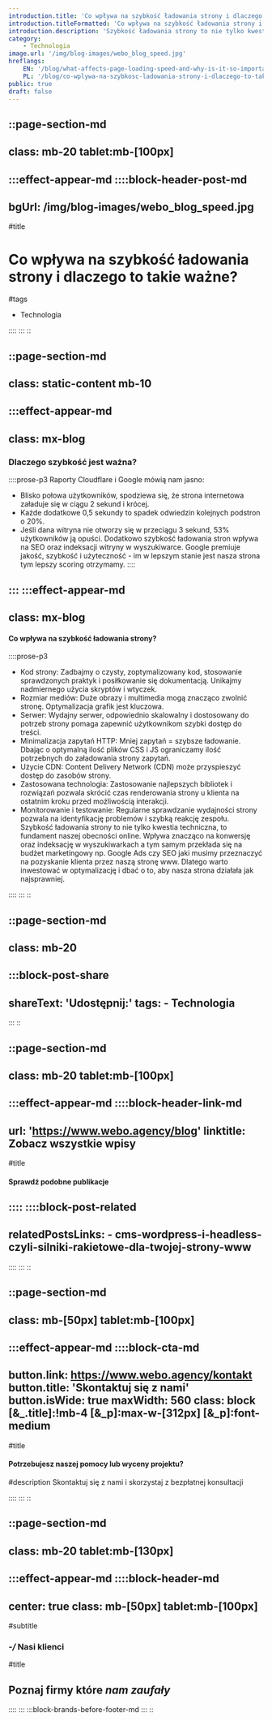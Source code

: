 ```yaml
---
introduction.title: 'Co wpływa na szybkość ładowania strony i dlaczego to takie ważne?'
introduction.titleFormatted: 'Co wpływa na szybkość ładowania strony i <em>dlaczego to takie ważne?</em>'
introduction.description: 'Szybkość ładowania strony to nie tylko kwestia techniczna, to fundament naszej obecności online. Wpływa znacząco na konwersję oraz indeksację w wyszukiwarkach a tym samym przekłada się na budżet marketingowy.'
category:
    - Technologia
image.url: '/img/blog-images/webo_blog_speed.jpg'
hreflangs:
    EN: '/blog/what-affects-page-loading-speed-and-why-is-it-so-important/'
    PL: '/blog/co-wplywa-na-szybkosc-ladowania-strony-i-dlaczego-to-takie-wazne/'
public: true
draft: false
---
```



::page-section-md
---
class: mb-20 tablet:mb-[100px]
---
:::effect-appear-md
::::block-header-post-md
---
bgUrl: /img/blog-images/webo_blog_speed.jpg
---

#title
# Co wpływa na szybkość ładowania strony i dlaczego to takie ważne?

#tags
- Technologia

::::
:::
::

::page-section-md
---
class: static-content mb-10
---
:::effect-appear-md
---
class: mx-blog
---

### **Dlaczego szybkość jest ważna?**

::::prose-p3
Raporty Cloudflare i Google mówią nam jasno:
- Blisko połowa użytkowników, spodziewa się, że strona internetowa załaduje się w ciągu 2 sekund i krócej.
- Każde dodatkowe 0,5 sekundy to spadek odwiedzin kolejnych podstron o 20%.
- Jeśli dana witryna nie otworzy się w przeciągu 3 sekund, 53% użytkowników ją opuści.
Dodatkowo szybkość ładowania stron wpływa na SEO oraz indeksacji witryny w wyszukiwarce. Google premiuje jakość, szybkość i użyteczność - im w lepszym stanie jest nasza strona tym lepszy scoring otrzymamy.
::::

:::
:::effect-appear-md
---
class: mx-blog
---

#### **Co wpływa na szybkość ładowania strony?**

::::prose-p3
- Kod strony: Zadbajmy o czysty, zoptymalizowany kod, stosowanie sprawdzonych praktyk i posiłkowanie się dokumentacją. Unikajmy nadmiernego użycia skryptów i wtyczek.
- Rozmiar mediów: Duże obrazy i multimedia mogą znacząco zwolnić stronę. Optymalizacja grafik jest kluczowa.
- Serwer: Wydajny serwer, odpowiednio skalowalny i dostosowany do potrzeb strony pomaga zapewnić użytkownikom szybki dostęp do treści.
- Minimalizacja zapytań HTTP: Mniej zapytań = szybsze ładowanie. Dbając o optymalną ilość plików CSS i JS ograniczamy ilość potrzebnych do załadowania strony zapytań.
- Użycie CDN: Content Delivery Network (CDN) może przyspieszyć dostęp do zasobów strony.
- Zastosowana technologia: Zastosowanie najlepszych bibliotek i rozwiązań pozwala skrócić czas renderowania strony u klienta na ostatnim kroku przed możliwością interakcji.
- Monitorowanie i testowanie: Regularne sprawdzanie wydajności strony pozwala na identyfikację problemów i szybką reakcję zespołu.
Szybkość ładowania strony to nie tylko kwestia techniczna, to fundament naszej obecności online. Wpływa znacząco na konwersję oraz indeksację w wyszukiwarkach a tym samym przekłada się na budżet marketingowy np. Google Ads czy SEO jaki musimy przeznaczyć na pozyskanie klienta przez naszą stronę www. Dlatego warto inwestować w optymalizację i dbać o to, aby nasza strona działała jak najsprawniej. 


::::
:::
::

::page-section-md
---
class: mb-20
---
:::block-post-share
---
shareText: 'Udostępnij:'
tags:
    - Technologia
---

:::
::

::page-section-md
---
class: mb-20 tablet:mb-[100px]
---
:::effect-appear-md
::::block-header-link-md
---
url: 'https://www.webo.agency/blog'
linktitle: Zobacz wszystkie wpisy
---

#title
#### Sprawdź podobne publikacje

::::
::::block-post-related
---
relatedPostsLinks:
    - cms-wordpress-i-headless-czyli-silniki-rakietowe-dla-twojej-strony-www
---
::::
:::
::

::page-section-md
---
class: mb-[50px] tablet:mb-[100px]
---
:::effect-appear-md
::::block-cta-md
---
button.link: https://www.webo.agency/kontakt
button.title: 'Skontaktuj się z nami'
button.isWide: true
maxWidth: 560
class: block [&_.title]:!mb-4 [&_p]:max-w-[312px] [&_p]:font-medium
---

#title
#### Potrzebujesz naszej pomocy lub wyceny projektu?

#description
Skontaktuj się z nami i skorzystaj z bezpłatnej konsultacji

::::
:::
::

::page-section-md
---
class: mb-20 tablet:mb-[130px]
---
:::effect-appear-md
::::block-header-md
---
center: true
class: mb-[50px] tablet:mb-[100px]
---

#subtitle
### *-/* Nasi klienci

#title
## Poznaj firmy które *nam zaufały*

::::
:::
:::block-brands-before-footer-md
:::
::
